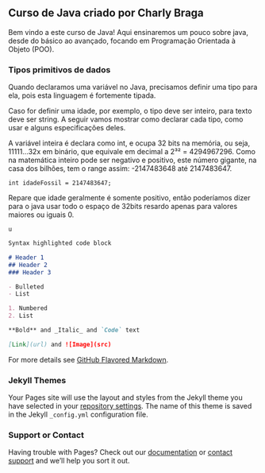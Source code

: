 ## Curso de Java criado  por Charly Braga

Bem vindo a este curso de Java! Aqui ensinaremos um pouco sobre java, desde do básico ao avançado, focando em Programação Orientada à Objeto (POO).



### Tipos primitivos de dados
Quando declaramos uma variável no Java, precisamos definir uma tipo para ela, pois esta linguagem é fortemente tipada.

Caso for definir uma idade, por exemplo, o tipo deve ser inteiro, para texto deve ser string. A seguir vamos mostrar como declarar cada tipo, como usar e alguns especificações deles.

A variável inteira é declara como int, e ocupa 32 bits na memória, ou seja, 11111...32x em binário, que equivale em decimal a 2³² = 4294967296. Como na matemática inteiro pode ser negativo e positivo, este número gigante, na casa dos bilhões, tem o range assim: -2147483648 até 2147483647. 

```
int idadeFossil = 2147483647;
```
Repare que idade geralmente é somente positivo, então poderíamos dizer para o java usar todo o espaço de 32bits resardo apenas para valores maiores ou iguais 0.
```
u
```


```markdown
Syntax highlighted code block

# Header 1
## Header 2
### Header 3

- Bulleted
- List

1. Numbered
2. List

**Bold** and _Italic_ and `Code` text

[Link](url) and ![Image](src)
```

For more details see [GitHub Flavored Markdown](https://guides.github.com/features/mastering-markdown/).

### Jekyll Themes

Your Pages site will use the layout and styles from the Jekyll theme you have selected in your [repository settings](https://github.com/charlyBraga/Course-Java-complete/settings/pages). The name of this theme is saved in the Jekyll `_config.yml` configuration file.

### Support or Contact

Having trouble with Pages? Check out our [documentation](https://docs.github.com/categories/github-pages-basics/) or [contact support](https://support.github.com/contact) and we’ll help you sort it out.
